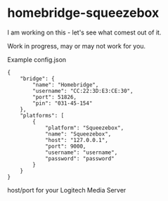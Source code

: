 # homebridge-squeezebox

I am working on this - let's see what comest out of it.

Work in progress, may or may not work for you.

Example config.json

```
{
	"bridge": {
		"name": "Homebridge",
		"username": "CC:22:3D:E3:CE:30",
		"port": 51826,
		"pin": "031-45-154"
	},
	"platforms": [
		{
			"platform": "Squeezebox",
			"name": "Squeezebox",
			"host": "127.0.0.1",
			"port": 9000,
			"username": "username",
			"password": "password"
		}
	}
}
```

host/port for your Logitech Media Server
